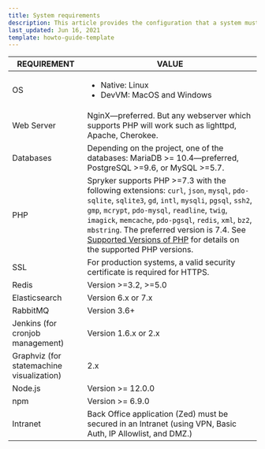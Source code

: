 ```yaml
---
title: System requirements
description: This article provides the configuration that a system must have in order for the Spryker project to run smoothly and efficiently.
last_updated: Jun 16, 2021
template: howto-guide-template
---
```

| REQUIREMENT                               | VALUE                                                                                                                                                                                                                                                                                                                                                                                                                                                             |
|-------------------------------------------|-------------------------------------------------------------------------------------------------------------------------------------------------------------------------------------------------------------------------------------------------------------------------------------------------------------------------------------------------------------------------------------------------------------------------------------------------------------------|
| OS                                        | <ul><li>Native: Linux</li><li>DevVM: MacOS and Windows</li></ul>                                                                                                                                                                                                                                                                                                                                                                                                  |
| Web Server                                | NginX—preferred. But any webserver which supports PHP will work such as lighttpd, Apache, Cherokee.                                                                                                                                                                                                                                                                                                                                                               |
| Databases                                 | Depending on the project, one of the databases: MariaDB >= 10.4—preferred, PostgreSQL >=9.6, or MySQL >=5.7.                                                                                                                                                                                                                                                                                                                                                      |
| PHP                                       | Spryker supports PHP >=7.3 with the following extensions: `curl`, `json`, `mysql`, `pdo-sqlite`, `sqlite3`, `gd`, `intl`, `mysqli`, `pgsql`, `ssh2`, `gmp`, `mcrypt`, `pdo-mysql`, `readline`, `twig`, `imagick`, `memcache`, `pdo-pgsql`, `redis`, `xml`, `bz2`, `mbstring`. The preferred version is 7.4. See [Supported Versions of PHP](/docs/scos/user/intro-to-spryker/whats-new/supported-versions-of-php.html) for details on the supported PHP versions. |
| SSL                                       | For production systems, a valid security certificate is required for HTTPS.                                                                                                                                                                                                                                                                                                                                                                                       |
| Redis                                     | Version >=3.2, >=5.0                                                                                                                                                                                                                                                                                                                                                                                                                                              |
| Elasticsearch                             | Version 6.x or 7.x                                                                                                                                                                                                                                                                                                                                                                                                                                                |
| RabbitMQ                                  | Version 3.6+                                                                                                                                                                                                                                                                                                                                                                                                                                                      |
| Jenkins (for cronjob management)          | Version 1.6.x or 2.x                                                                                                                                                                                                                                                                                                                                                                                                                                              |
| Graphviz (for statemachine visualization) | 2.x                                                                                                                                                                                                                                                                                                                                                                                                                                                               |
| Node.js                                   | Version >= 12.0.0                                                                                                                                                                                                                                                                                                                                                                                                                                                 |
| npm                                       | Version >= 6.9.0                                                                                                                                                                                                                                                                                                                                                                                                                                                  |
| Intranet                                  | Back Office application (Zed) must be secured in an Intranet (using VPN, Basic Auth, IP Allowlist, and DMZ.)                                                                                                                                                                                                                                                                                                                                                      |
